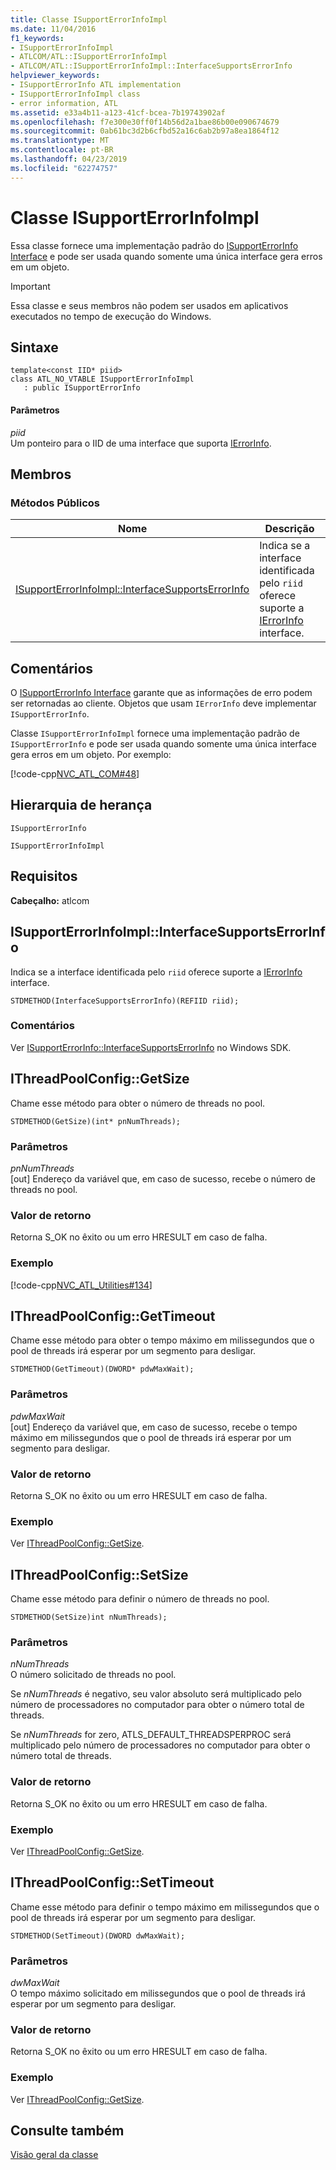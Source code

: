 ```yaml
---
title: Classe ISupportErrorInfoImpl
ms.date: 11/04/2016
f1_keywords:
- ISupportErrorInfoImpl
- ATLCOM/ATL::ISupportErrorInfoImpl
- ATLCOM/ATL::ISupportErrorInfoImpl::InterfaceSupportsErrorInfo
helpviewer_keywords:
- ISupportErrorInfo ATL implementation
- ISupportErrorInfoImpl class
- error information, ATL
ms.assetid: e33a4b11-a123-41cf-bcea-7b19743902af
ms.openlocfilehash: f7e300e30ff0f14b56d2a1bae86b00e090674679
ms.sourcegitcommit: 0ab61bc3d2b6cfbd52a16c6ab2b97a8ea1864f12
ms.translationtype: MT
ms.contentlocale: pt-BR
ms.lasthandoff: 04/23/2019
ms.locfileid: "62274757"
---
```

# <a name="isupporterrorinfoimpl-class"></a>Classe ISupportErrorInfoImpl

Essa classe fornece uma implementação padrão do [ISupportErrorInfo Interface](/windows/desktop/api/oaidl/nn-oaidl-isupporterrorinfo) e pode ser usada quando somente uma única interface gera erros em um objeto.

> [!IMPORTANT]
>  Essa classe e seus membros não podem ser usados em aplicativos executados no tempo de execução do Windows.

## <a name="syntax"></a>Sintaxe

```
template<const IID* piid>
class ATL_NO_VTABLE ISupportErrorInfoImpl
   : public ISupportErrorInfo
```

#### <a name="parameters"></a>Parâmetros

*piid*<br/>
Um ponteiro para o IID de uma interface que suporta [IErrorInfo](/windows/desktop/api/oaidl/nn-oaidl-ierrorinfo).

## <a name="members"></a>Membros

### <a name="public-methods"></a>Métodos Públicos

|Nome|Descrição|
|----------|-----------------|
|[ISupportErrorInfoImpl::InterfaceSupportsErrorInfo](#interfacesupportserrorinfo)|Indica se a interface identificada pelo `riid` oferece suporte a [IErrorInfo](/windows/desktop/api/oaidl/nn-oaidl-ierrorinfo) interface.|

## <a name="remarks"></a>Comentários

O [ISupportErrorInfo Interface](/windows/desktop/api/oaidl/nn-oaidl-isupporterrorinfo) garante que as informações de erro podem ser retornadas ao cliente. Objetos que usam `IErrorInfo` deve implementar `ISupportErrorInfo`.

Classe `ISupportErrorInfoImpl` fornece uma implementação padrão de `ISupportErrorInfo` e pode ser usada quando somente uma única interface gera erros em um objeto. Por exemplo:

[!code-cpp[NVC_ATL_COM#48](../../atl/codesnippet/cpp/isupporterrorinfoimpl-class_1.h)]

## <a name="inheritance-hierarchy"></a>Hierarquia de herança

`ISupportErrorInfo`

`ISupportErrorInfoImpl`

## <a name="requirements"></a>Requisitos

**Cabeçalho:** atlcom

##  <a name="interfacesupportserrorinfo"></a>  ISupportErrorInfoImpl::InterfaceSupportsErrorInfo

Indica se a interface identificada pelo `riid` oferece suporte a [IErrorInfo](/windows/desktop/api/oaidl/nn-oaidl-ierrorinfo) interface.

```
STDMETHOD(InterfaceSupportsErrorInfo)(REFIID riid);
```

### <a name="remarks"></a>Comentários

Ver [ISupportErrorInfo::InterfaceSupportsErrorInfo](/windows/desktop/api/oaidl/nf-oaidl-isupporterrorinfo-interfacesupportserrorinfo) no Windows SDK.

##  <a name="getsize"></a>  IThreadPoolConfig::GetSize

Chame esse método para obter o número de threads no pool.

```
STDMETHOD(GetSize)(int* pnNumThreads);
```

### <a name="parameters"></a>Parâmetros

*pnNumThreads*<br/>
[out] Endereço da variável que, em caso de sucesso, recebe o número de threads no pool.

### <a name="return-value"></a>Valor de retorno

Retorna S_OK no êxito ou um erro HRESULT em caso de falha.

### <a name="example"></a>Exemplo

[!code-cpp[NVC_ATL_Utilities#134](../../atl/codesnippet/cpp/isupporterrorinfoimpl-class_2.cpp)]

##  <a name="gettimeout"></a>  IThreadPoolConfig::GetTimeout

Chame esse método para obter o tempo máximo em milissegundos que o pool de threads irá esperar por um segmento para desligar.

```
STDMETHOD(GetTimeout)(DWORD* pdwMaxWait);
```

### <a name="parameters"></a>Parâmetros

*pdwMaxWait*<br/>
[out] Endereço da variável que, em caso de sucesso, recebe o tempo máximo em milissegundos que o pool de threads irá esperar por um segmento para desligar.

### <a name="return-value"></a>Valor de retorno

Retorna S_OK no êxito ou um erro HRESULT em caso de falha.

### <a name="example"></a>Exemplo

Ver [IThreadPoolConfig::GetSize](#getsize).

##  <a name="setsize"></a>  IThreadPoolConfig::SetSize

Chame esse método para definir o número de threads no pool.

```
STDMETHOD(SetSize)int nNumThreads);
```

### <a name="parameters"></a>Parâmetros

*nNumThreads*<br/>
O número solicitado de threads no pool.

Se *nNumThreads* é negativo, seu valor absoluto será multiplicado pelo número de processadores no computador para obter o número total de threads.

Se *nNumThreads* for zero, ATLS_DEFAULT_THREADSPERPROC será multiplicado pelo número de processadores no computador para obter o número total de threads.

### <a name="return-value"></a>Valor de retorno

Retorna S_OK no êxito ou um erro HRESULT em caso de falha.

### <a name="example"></a>Exemplo

Ver [IThreadPoolConfig::GetSize](#getsize).

##  <a name="settimeout"></a>  IThreadPoolConfig::SetTimeout

Chame esse método para definir o tempo máximo em milissegundos que o pool de threads irá esperar por um segmento para desligar.

```
STDMETHOD(SetTimeout)(DWORD dwMaxWait);
```

### <a name="parameters"></a>Parâmetros

*dwMaxWait*<br/>
O tempo máximo solicitado em milissegundos que o pool de threads irá esperar por um segmento para desligar.

### <a name="return-value"></a>Valor de retorno

Retorna S_OK no êxito ou um erro HRESULT em caso de falha.

### <a name="example"></a>Exemplo

Ver [IThreadPoolConfig::GetSize](#getsize).

## <a name="see-also"></a>Consulte também

[Visão geral da classe](../../atl/atl-class-overview.md)
